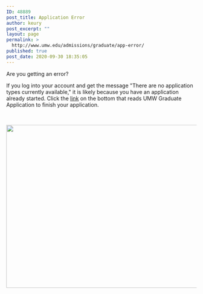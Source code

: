 ```yaml
---
ID: 48889
post_title: Application Error
author: keury
post_excerpt: ""
layout: page
permalink: >
  http://www.umw.edu/admissions/graduate/app-error/
published: true
post_date: 2020-09-30 18:35:05
---
```

Are you getting an error?

If you log into your account and get the message "There are no application types currently available," it is likely because you have an application already started. Click the <a href="https://admissions.umw.edu/apply/?sr=136e0bf9-e702-4eae-852a-8bfaf871b4bb">link</a> on the bottom that reads UMW Graduate Application to finish your application.

&nbsp;

<img class="alignleft size-full wp-image-48890" src="http://www.umw.edu/admissions/wp-content/uploads/sites/6/2020/09/Grad-App-Error.jpg" alt="" width="607" height="433" />